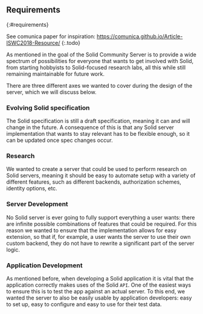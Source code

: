 ## Requirements
{:#requirements}

See comunica paper for inspiration: https://comunica.github.io/Article-ISWC2018-Resource/
{:.todo}

As mentioned in [](#introduction) the goal of the Solid Community Server is to provide
a wide spectrum of possibilities for everyone that wants to get involved with Solid,
from starting hobbyists to Solid-focused research labs,
all this while still remaining maintainable for future work.

There are three different axes we wanted to cover during the design of the server,
which we will discuss below.

### Evolving Solid specification
The Solid specification is still a draft specification,
meaning it can and will change in the future.
A consequence of this is that any Solid server implementation that wants to stay relevant
has to be flexible enough, so it can be updated once spec changes occur.

### Research
We wanted to create a server that could be used to perform research on Solid servers,
meaning it should be easy to automate setup with a variety of different features,
such as different backends, authorization schemes, identity options, etc.

### Server Development
No Solid server is ever going to fully support everything a user wants:
there are infinite possible combinations of features that could be required.
For this reason we wanted to ensure that the implementation allows for easy extension,
so that if, for example, a user wants the server to use their own custom backend,
they do not have to rewrite a significant part of the server logic.

### Application Development
As mentioned before, when developing a Solid application it is vital
that the application correctly makes uses of the Solid `API`.
One of the easiest ways to ensure this is to test the app against an actual server.
To this end, we wanted the server to also be easily usable by application developers:
easy to set up, easy to configure and easy to use for their test data.
